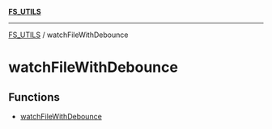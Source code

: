 [**FS_UTILS**](../README.md)

***

[FS_UTILS](../README.md) / watchFileWithDebounce

# watchFileWithDebounce

## Functions

- [watchFileWithDebounce](functions/watchFileWithDebounce.md)
